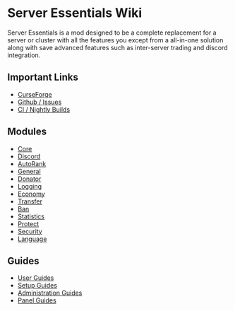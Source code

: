 # Server Essentials Wiki

Server Essentials is a mod designed to be a complete replacement for a server or
cluster with all the features you except from a all-in-one solution along with
save advanced features such as inter-server trading and discord integration.

## Important Links

  *  [CurseForge](https://www.curseforge.com/minecraft/mc-mods/server-essentials)
  *  [Github / Issues](https://github.com/Wurmcraft/Server-Essentials)
  *  [CI / Nightly Builds](https://ci.wurmatron.io/job/Server%20Essentials/)

## Modules

  * [Core](/modules/core)
  * [Discord](/modules/discord)
  * [AutoRank](/modules/autorank)
  * [General](/modules/general)
  * [Donator](/modules/donator)
  * [Logging](/modules/logging)
  * [Economy](/modules/economy)
  * [Transfer](/modules/transfer)
  * [Ban](/modules/ban)
  * [Statistics](/modules/statistics)
  * [Protect](/modules/protect)
  * [Security](/modules/security)
  * [Language](/modules/language)

## Guides
  * [User Guides](guides/user-guides.md)
  * [Setup Guides](guides/setup-guides.md)
  * [Administration Guides](guides/admin-guides.md)
  * [Panel Guides](guides/panel-guides.md)
